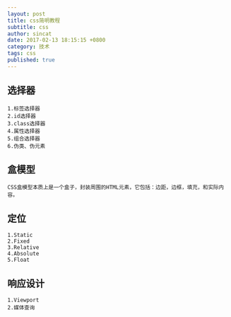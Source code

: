 ```yaml
---
layout: post
title: css简明教程
subtitle: css
author: sincat
date: 2017-02-13 18:15:15 +0800
category: 技术
tags: css
published: true
---
```


## 选择器
    
    1.标签选择器
    2.id选择器
    3.class选择器
    4.属性选择器
    5.组合选择器
    6.伪类、伪元素

## 盒模型
    
    CSS盒模型本质上是一个盒子，封装周围的HTML元素，它包括：边距，边框，填充，和实际内容。

## 定位
    
    1.Static
    2.Fixed
    3.Relative
    4.Absolute
    5.Float

## 响应设计

    1.Viewport
    2.媒体查询
